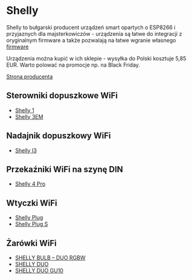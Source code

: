 # Shelly
Shelly to bułgarski producent urządzeń smart opartych o ESP8266 i przyjaznych dla majsterkowiczów - urządzenia są łatwe do integracji z oryginalnym firmware a także pozwalają na łatwe wgranie własnego [firmware](../../firmware/index)

Urządzenia można kupić w ich sklepie - wysyłka do Polski kosztuje 5,85 EUR.
Warto polować na promocje np. na Black Friday.


[Strona producenta](https://shelly.cloud/)

## Sterowniki dopuszkowe WiFi
* [Shelly 1](Shelly%201)
* [Shelly 3EM](Shelly%203EM)

## Nadajnik dopuszkowy WiFi
* [Shelly I3](Shelly%20I3)

## Przekaźniki WiFi na szynę DIN
* [Shelly 4 Pro](Shelly%204%20Pro)

## Wtyczki WiFi
* [Shelly Plug](Shelly%20Plug)
* [Shelly Plug S](Shelly%20Plug%20S)

## Żarówki WiFi
* [SHELLY BULB – DUO RGBW](SHELLY%20BULB%20–%20DUO%20RGBW)
* [SHELLY DUO](SHELLY%20DUO)
* [SHELLY DUO GU10](SHELLY%20DUO%20GU10)
